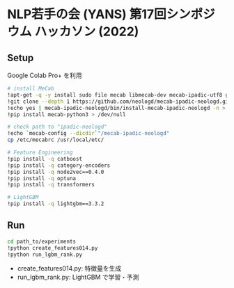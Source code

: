 # NLP若手の会 (YANS) 第17回シンポジウム ハッカソン (2022) 

## Setup

Google Colab Pro+ を利用

```bash
# install MeCab
!apt-get -q -y install sudo file mecab libmecab-dev mecab-ipadic-utf8 git curl python-mecab > /dev/null
!git clone --depth 1 https://github.com/neologd/mecab-ipadic-neologd.git > /dev/null 
!echo yes | mecab-ipadic-neologd/bin/install-mecab-ipadic-neologd -n > /dev/null 2>&1
!pip install mecab-python3 > /dev/null

# check path to "ipadic-neologd" 
!echo `mecab-config --dicdir`"/mecab-ipadic-neologd"
cp /etc/mecabrc /usr/local/etc/

# Feature Engineering
!pip install -q catboost
!pip install -q category-encoders
!pip install -q node2vec==0.4.0
!pip install -q optuna
!pip install -q transformers

# LightGBM
!pip install -q lightgbm==3.3.2
```

## Run

```bash
cd path_to/experiments
!python create_features014.py
!python run_lgbm_rank.py
```

- create_features014.py: 特徴量を生成
- run_lgbm_rank.py: LightGBM で学習・予測
